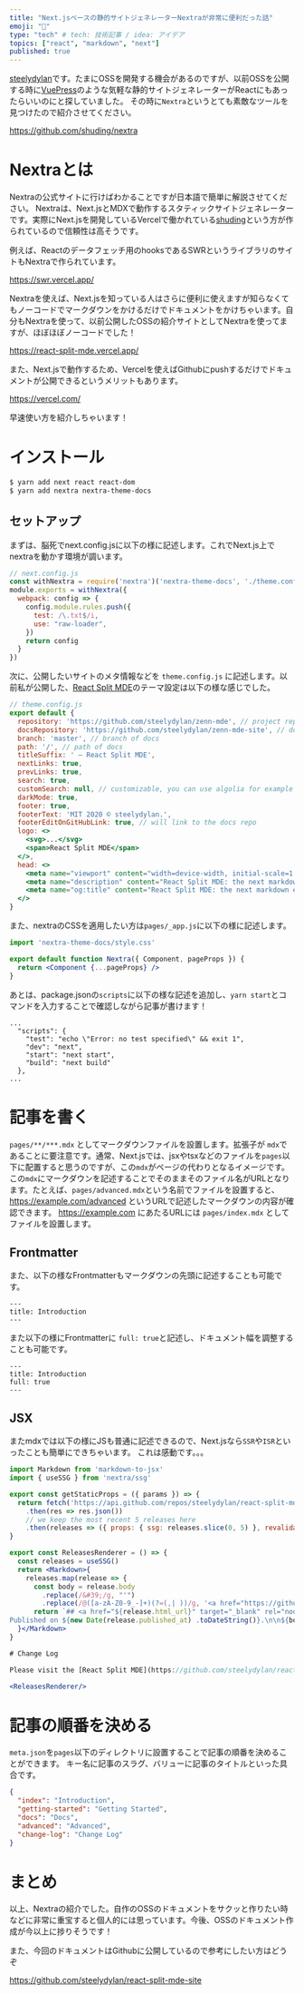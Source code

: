 ```yaml
---
title: "Next.jsベースの静的サイトジェネレーターNextraが非常に便利だった話"
emoji: "📌"
type: "tech" # tech: 技術記事 / idea: アイデア
topics: ["react", "markdown", "next"]
published: true
---
```


[steelydylan](https://twitter.com/steelydylan)です。たまにOSSを開発する機会があるのですが、以前OSSを公開する時に[VuePress](https://vuepress.vuejs.org/)のような気軽な静的サイトジェネレーターがReactにもあったらいいのにと探していました。
その時に`Nextra`というとても素敵なツールを見つけたので紹介させてください。

https://github.com/shuding/nextra

# Nextraとは

Nextraの公式サイトに行けばわかることですが日本語で簡単に解説させてください。
Nextraは、Next.jsとMDXで動作するスタティックサイトジェネレーターです。実際にNext.jsを開発しているVercelで働かれている[shuding](https://github.com/shuding)という方が作られているので信頼性は高そうです。

例えば、Reactのデータフェッチ用のhooksであるSWRというライブラリのサイトもNextraで作られています。

https://swr.vercel.app/

Nextraを使えば、Next.jsを知っている人はさらに便利に使えますが知らなくてもノーコードでマークダウンをかけるだけでドキュメントをかけちゃいます。自分もNextraを使って、以前公開したOSSの紹介サイトとしてNextraを使ってますが、ほぼほぼノーコードでした！

https://react-split-mde.vercel.app/

また、Next.jsで動作するため、Vercelを使えばGithubにpushするだけでドキュメントが公開できるというメリットもあります。

https://vercel.com/


早速使い方を紹介しちゃいます！


# インストール

```sh
$ yarn add next react react-dom
$ yarn add nextra nextra-theme-docs
```

## セットアップ

まずは、脳死でnext.config.jsに以下の様に記述します。これでNext.js上でnextraを動かす環境が調います。

```js:next.config.js
// next.config.js
const withNextra = require('nextra')('nextra-theme-docs', './theme.config.js')
module.exports = withNextra({
  webpack: config => {
    config.module.rules.push({
      test: /\.txt$/i,
      use: "raw-loader",
    })
    return config
  }
})
```

次に、公開したいサイトのメタ情報などを `theme.config.js` に記述します。以前私が公開した、[React Split MDE](https://github.com/steelydylan/react-split-mde)のテーマ設定は以下の様な感じでした。

```jsx
// theme.config.js
export default {
  repository: 'https://github.com/steelydylan/zenn-mde', // project repo
  docsRepository: 'https://github.com/steelydylan/zenn-mde-site', // docs repo
  branch: 'master', // branch of docs
  path: '/', // path of docs
  titleSuffix: ' – React Split MDE',
  nextLinks: true,
  prevLinks: true,
  search: true,
  customSearch: null, // customizable, you can use algolia for example
  darkMode: true,
  footer: true,
  footerText: 'MIT 2020 © steelydylan.',
  footerEditOnGitHubLink: true, // will link to the docs repo
  logo: <>
    <svg>...</svg>
    <span>React Split MDE</span>
  </>,
  head: <>
    <meta name="viewport" content="width=device-width, initial-scale=1.0" />
    <meta name="description" content="React Split MDE: the next markdown editor" />
    <meta name="og:title" content="React Split MDE: the next markdown editor" />
  </>
}
```

また、nextraのCSSを適用したい方は`pages/_app.js`に以下の様に記述します。

```jsx
import 'nextra-theme-docs/style.css'

export default function Nextra({ Component, pageProps }) {
  return <Component {...pageProps} />
}
```

あとは、package.jsonの`scripts`に以下の様な記述を追加し、`yarn start`とコマンドを入力することで確認しながら記事が書けます！

```json: package.json
...
  "scripts": {
    "test": "echo \"Error: no test specified\" && exit 1",
    "dev": "next",
    "start": "next start",
    "build": "next build"
  },
...
```

# 記事を書く

`pages/**/***.mdx` としてマークダウンファイルを設置します。拡張子が `mdx`であることに要注意です。通常、Next.jsでは、jsxやtsxなどのファイルを`pages`以下に配置すると思うのですが、この`mdx`がページの代わりとなるイメージです。この`mdx`にマークダウンを記述することでそのままそのファイル名がURLとなります。たとえば、`pages/advanced.mdx`という名前でファイルを設置すると、https://example.com/advanced というURLで記述したマークダウンの内容が確認できます。
https://example.com にあたるURLには `pages/index.mdx` としてファイルを設置します。

## Frontmatter
また、以下の様なFrontmatterもマークダウンの先頭に記述することも可能です。

```
---
title: Introduction
---
```

また以下の様にFrontmatterに `full: true`と記述し、ドキュメント幅を調整することも可能です。

```
---
title: Introduction
full: true
---
```

## JSX

またmdxでは以下の様にJSも普通に記述できるので、Next.jsなら`SSR`や`ISR`といったことも簡単にできちゃいます。
これは感動です。。。

```jsx
import Markdown from 'markdown-to-jsx'
import { useSSG } from 'nextra/ssg'

export const getStaticProps = ({ params }) => {
  return fetch('https://api.github.com/repos/steelydylan/react-split-mde/releases')
    .then(res => res.json())
    // we keep the most recent 5 releases here
    .then(releases => ({ props: { ssg: releases.slice(0, 5) }, revalidate: 10 }))
}

export const ReleasesRenderer = () => {
  const releases = useSSG()
  return <Markdown>{
    releases.map(release => {
      const body = release.body
        .replace(/&#39;/g, "'")
        .replace(/@([a-zA-Z0-9_-]+)(?=(,| ))/g, '<a href="https://github.com/$1" target="_blank" rel="noopener">@$1</a>')
      return `## <a href="${release.html_url}" target="_blank" rel="noopener">${release.tag_name}</a> 
Published on ${new Date(release.published_at) .toDateString()}.\n\n${body}`}).join('\n\n')
  }</Markdown>
}

# Change Log

Please visit the [React Split MDE](https://github.com/steelydylan/react-split-mde/releases) for all history releases.

<ReleasesRenderer/>
```

# 記事の順番を決める

`meta.json`を`pages`以下のディレクトリに設置することで記事の順番を決めることができます。
キー名に記事のスラグ、バリューに記事のタイトルといった具合です。

```json:meta.json
{
  "index": "Introduction",
  "getting-started": "Getting Started",
  "docs": "Docs",
  "advanced": "Advanced",
  "change-log": "Change Log"
}
```

# まとめ

以上、Nextraの紹介でした。自作のOSSのドキュメントをサクッと作りたい時などに非常に重宝すると個人的には思っています。今後、OSSのドキュメント作成が今以上に捗りそうです！

また、今回のドキュメントはGithubに公開しているので参考にしたい方はどうぞ

https://github.com/steelydylan/react-split-mde-site

